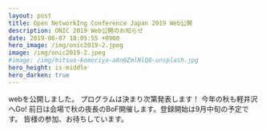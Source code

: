 ```yaml
---
layout: post
title: Open NetworkIng Conference Japan 2019 Web公開
description: ONIC 2019 Web公開のお知らせ
date: 2019-06-07 18:05:55 +0900
hero_image: /img/onic2019-2.jpeg
image: /img/onic2019-2.jpeg
#image: /img/mitsuo-komoriya-a8n0ZmlNlQ8-unsplash.jpg
hero_height: is-middle
hero_darken: true
---
```

webを公開しました。
プログラムは決まり次第発表します！
今年の秋も軽井沢へGo!
前日は会場で秋の夜長のBoF開催します。登録開始は9月中旬の予定です。
皆様の参加、お待ちしています。